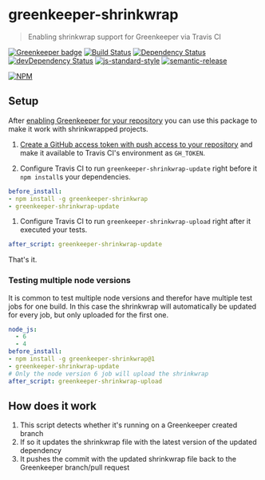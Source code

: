 # greenkeeper-shrinkwrap

> Enabling shrinkwrap support for Greenkeeper via Travis CI

[![Greenkeeper badge](https://badges.greenkeeper.io/greenkeeperio/greenkeeper-shrinkwrap.svg)](https://greenkeeper.io/)
[![Build Status](https://travis-ci.org/greenkeeperio/greenkeeper-shrinkwrap.svg?branch=master)](https://travis-ci.org/greenkeeperio/greenkeeper-shrinkwrap)
[![Dependency Status](https://david-dm.org/greenkeeperio/greenkeeper-shrinkwrap/master.svg)](https://david-dm.org/greenkeeperio/greenkeeper-shrinkwrap/master)
[![devDependency Status](https://david-dm.org/greenkeeperio/greenkeeper-shrinkwrap/master/dev-status.svg)](https://david-dm.org/greenkeeperio/greenkeeper-shrinkwrap/master#info=devDependencies)
[![js-standard-style](https://img.shields.io/badge/code%20style-standard-brightgreen.svg?style=flat)](https://github.com/feross/standard)
[![semantic-release](https://img.shields.io/badge/%20%20%F0%9F%93%A6%F0%9F%9A%80-semantic--release-e10079.svg)](https://github.com/semantic-release/semantic-release)

[![NPM](https://nodei.co/npm/greenkeeper-shrinkwrap.png?downloads=true&downloadRank=true&stars=true)](https://nodei.co/npm/greenkeeper-shrinkwrap/)

## Setup

After [enabling Greenkeeper for your repository](https://github.com/greenkeeperio/greenkeeper#getting-started-with-greenkeeper) you can use this package to make it work with shrinkwrapped projects.

1. [Create a GitHub access token with push access to your repository](https://github.com/settings/tokens) and make it available to Travis CI's environment as `GH_TOKEN`.

1. Configure Travis CI to run `greenkeeper-shrinkwrap-update` right before it `npm install`s your dependencies.

  ```yml
  before_install:
  - npm install -g greenkeeper-shrinkwrap
  - greenkeeper-shrinkwrap-update
  ```

1. Configure Travis CI to run `greenkeeper-shrinkwrap-upload` right after it executed your tests.

  ```yml
  after_script: greenkeeper-shrinkwrap-update
  ```

That's it.

### Testing multiple node versions

It is common to test multiple node versions and therefor have multiple test jobs for one build. In this case the shrinkwrap will automatically be updated for every job, but only uploaded for the first one.

```yml
node_js:
  - 6
  - 4
before_install:
- npm install -g greenkeeper-shrinkwrap@1
- greenkeeper-shrinkwrap-update
# Only the node version 6 job will upload the shrinkwrap
after_script: greenkeeper-shrinkwrap-upload
```

## How does it work

1. This script detects whether it's running on a Greenkeeper created branch
2. If so it updates the shrinkwrap file with the latest version of the updated dependency
3. It pushes the commit with the updated shrinkwrap file back to the Greenkeeper branch/pull request
